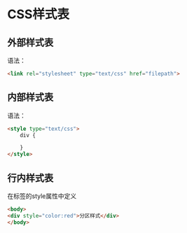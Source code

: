# CSS样式表

## 外部样式表

语法：

```html
<link rel="stylesheet" type="text/css" href="filepath">
```

## 内部样式表

语法：

```html
<style type="text/css">
    div {

    }
</style>
```

## 行内样式表

在标签的style属性中定义

```html
<body>
<div style="color:red">分区样式</div>
</body>
```
